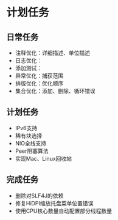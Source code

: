 # 计划任务

## 日常任务

* 注释优化：详细描述、单位描述
* 日志优化：
* 添加测试：
* 异常优化：捕获范围
* 排版优化：优化顺序
* 集合优化：添加、删除、循环错误

## 计划任务

* IPv6支持
* 稀有块选择
* NIO全线支持
* Peer阻塞算法
* 实现Mac、Linux回收站

## 完成任务

* 删除对SLF4J的依赖
* 修复HiDPI缩放托盘菜单位置错误
* 使用CPU核心数量自动配置部分线程数量